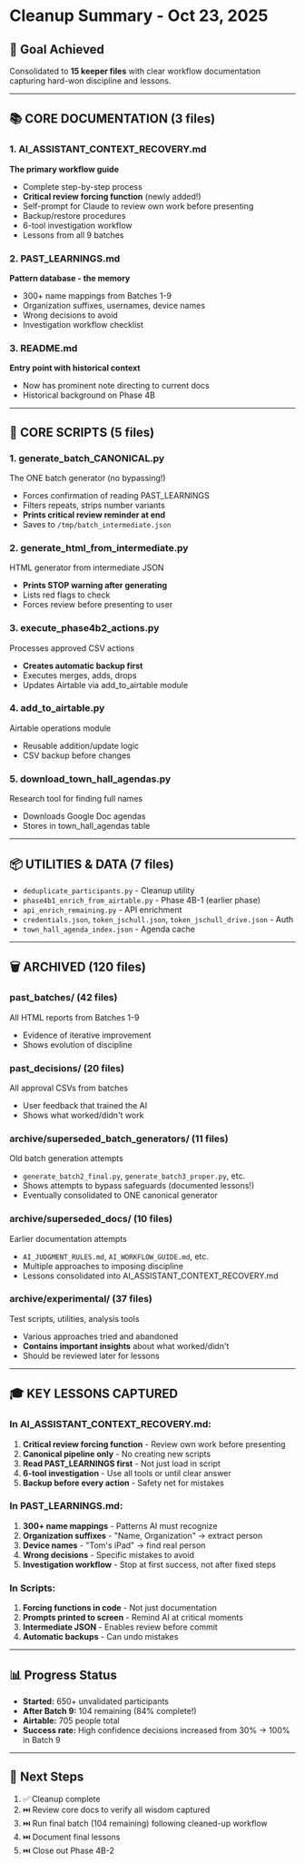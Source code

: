 # Cleanup Summary - Oct 23, 2025

## 🎯 Goal Achieved
Consolidated to **15 keeper files** with clear workflow documentation capturing hard-won discipline and lessons.

---

## 📚 **CORE DOCUMENTATION (3 files)**

### **1. AI_ASSISTANT_CONTEXT_RECOVERY.md**
**The primary workflow guide**
- Complete step-by-step process
- **Critical review forcing function** (newly added!)
- Self-prompt for Claude to review own work before presenting
- Backup/restore procedures
- 6-tool investigation workflow
- Lessons from all 9 batches

### **2. PAST_LEARNINGS.md**
**Pattern database - the memory**
- 300+ name mappings from Batches 1-9
- Organization suffixes, usernames, device names
- Wrong decisions to avoid
- Investigation workflow checklist

### **3. README.md**
**Entry point with historical context**
- Now has prominent note directing to current docs
- Historical background on Phase 4B

---

## 🔧 **CORE SCRIPTS (5 files)**

### **1. generate_batch_CANONICAL.py**
The ONE batch generator (no bypassing!)
- Forces confirmation of reading PAST_LEARNINGS
- Filters repeats, strips number variants
- **Prints critical review reminder at end**
- Saves to `/tmp/batch_intermediate.json`

### **2. generate_html_from_intermediate.py**
HTML generator from intermediate JSON
- **Prints STOP warning after generating**
- Lists red flags to check
- Forces review before presenting to user

### **3. execute_phase4b2_actions.py**
Processes approved CSV actions
- **Creates automatic backup first**
- Executes merges, adds, drops
- Updates Airtable via add_to_airtable module

### **4. add_to_airtable.py**
Airtable operations module
- Reusable addition/update logic
- CSV backup before changes

### **5. download_town_hall_agendas.py**
Research tool for finding full names
- Downloads Google Doc agendas
- Stores in town_hall_agendas table

---

## 📦 **UTILITIES & DATA (7 files)**

- `deduplicate_participants.py` - Cleanup utility
- `phase4b1_enrich_from_airtable.py` - Phase 4B-1 (earlier phase)
- `api_enrich_remaining.py` - API enrichment
- `credentials.json`, `token_jschull.json`, `token_jschull_drive.json` - Auth
- `town_hall_agenda_index.json` - Agenda cache

---

## 🗑️ **ARCHIVED (120 files)**

### **past_batches/ (42 files)**
All HTML reports from Batches 1-9
- Evidence of iterative improvement
- Shows evolution of discipline

### **past_decisions/ (20 files)**
All approval CSVs from batches
- User feedback that trained the AI
- Shows what worked/didn't work

### **archive/superseded_batch_generators/ (11 files)**
Old batch generation attempts
- `generate_batch2_final.py`, `generate_batch3_proper.py`, etc.
- Shows attempts to bypass safeguards (documented lessons!)
- Eventually consolidated to ONE canonical generator

### **archive/superseded_docs/ (10 files)**
Earlier documentation attempts
- `AI_JUDGMENT_RULES.md`, `AI_WORKFLOW_GUIDE.md`, etc.
- Multiple approaches to imposing discipline
- Lessons consolidated into AI_ASSISTANT_CONTEXT_RECOVERY.md

### **archive/experimental/ (37 files)**
Test scripts, utilities, analysis tools
- Various approaches tried and abandoned
- **Contains important insights** about what worked/didn't
- Should be reviewed later for lessons

---

## 🎓 **KEY LESSONS CAPTURED**

### **In AI_ASSISTANT_CONTEXT_RECOVERY.md:**
1. **Critical review forcing function** - Review own work before presenting
2. **Canonical pipeline only** - No creating new scripts
3. **Read PAST_LEARNINGS first** - Not just load in script
4. **6-tool investigation** - Use all tools or until clear answer
5. **Backup before every action** - Safety net for mistakes

### **In PAST_LEARNINGS.md:**
1. **300+ name mappings** - Patterns AI must recognize
2. **Organization suffixes** - "Name, Organization" → extract person
3. **Device names** - "Tom's iPad" → find real person
4. **Wrong decisions** - Specific mistakes to avoid
5. **Investigation workflow** - Stop at first success, not after fixed steps

### **In Scripts:**
1. **Forcing functions in code** - Not just documentation
2. **Prompts printed to screen** - Remind AI at critical moments
3. **Intermediate JSON** - Enables review before commit
4. **Automatic backups** - Can undo mistakes

---

## 📊 **Progress Status**

- **Started:** 650+ unvalidated participants
- **After Batch 9:** 104 remaining (84% complete!)
- **Airtable:** 705 people total
- **Success rate:** High confidence decisions increased from 30% → 100% in Batch 9

---

## 🔄 **Next Steps**

1. ✅ Cleanup complete
2. ⏭️ Review core docs to verify all wisdom captured
3. ⏭️ Run final batch (104 remaining) following cleaned-up workflow
4. ⏭️ Document final lessons
5. ⏭️ Close out Phase 4B-2

